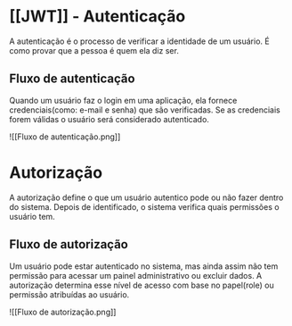 # [[JWT]] - Autenticação

A autenticação é o processo de verificar a identidade de um usuário. É como provar que a pessoa é quem ela diz ser.

## Fluxo de autenticação

Quando um usuário faz o login em uma aplicação, ela fornece credenciais(como: e-mail e senha) que são verificadas. Se as credenciais forem válidas o usuário será considerado autenticado.

![[Fluxo de autenticação.png]]

# Autorização
 
 A autorização define o que um usuário autentico pode ou não fazer dentro do sistema. Depois de identificado, o sistema verifica quais permissões o usuário tem.

## Fluxo de autorização

Um usuário pode estar autenticado no sistema, mas ainda assim não tem permissão para acessar um painel administrativo ou excluir dados. A autorização determina esse nível de acesso com base no papel(role) ou permissão atribuídas ao usuário.

![[Fluxo de autorização.png]]